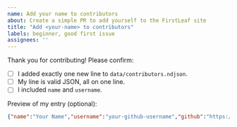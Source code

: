 ```yaml
---
name: Add your name to contributors
about: Create a simple PR to add yourself to the FirstLeaf site
title: "Add <your-name> to contributors"
labels: beginner, good first issue
assignees: ''
---
```


Thank you for contributing! Please confirm:

- [ ] I added exactly one new line to `data/contributors.ndjson`.
- [ ] My line is valid JSON, all on one line.
- [ ] I included `name` and `username`.

Preview of my entry (optional):

```json
{"name":"Your Name","username":"your-github-username","github":"https://github.com/your-github-username","message":"Excited to contribute!"}
```
